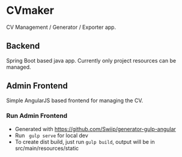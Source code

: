 # CVmaker

CV Management / Generator / Exporter app.

## Backend
Spring Boot based java app. Currently only project resources can be managed. 

## Admin Frontend
Simple AngularJS based frontend for managing the CV.

### Run Admin Frontend
* Generated with https://github.com/Swiip/generator-gulp-angular
* Run ``` gulp serve``` for local dev 
* To create dist build, just run ``` gulp build ```, output will be in src/main/resources/static
